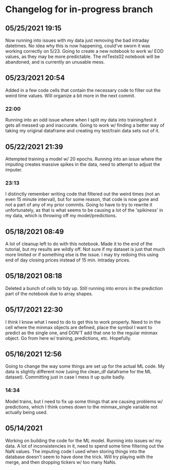 # Changelog for in-progress branch

## 05/25/2021 19:15
Now running into issues with my data just removing the bad intraday datetimes. No idea why this is now happening, could've sworn it was working correctly on 5/23. Going to create a new notebook to work w/ EOD values, as they may be more predictable. The mlTests02 notebook will be abandoned, and is currently an unusable mess.

## 05/23/2021 20:54
Added in a few code cells that contain the necessary code to filter out the weird time values. Will organize a bit more in the next commit.

### 22:00
Running into an odd issue where when I split my data into training/test it gets all messed up and inaccurate. Going to work w/ finding a better way of taking my original dataframe and creating my test/train data sets out of it.

## 05/22/2021 21:39
Attempted training a model w/ 20 epochs. Running into an issue where the imputing creates massive spikes in the data, need to attempt to adjust the imputer.

### 23:13
I distinctly remember writing code that filtered out the weird times (not an even 15 minute interval), but for some reason, that code is now gone and not a part of any of my prior commits. Going to have to try to rewrite it unfortunately, as that is what seems to be causing a lot of the 'spikiness' in my data, which is throwing off my model/predictions.

## 05/18/2021 08:49
A lot of cleanup left to do with this notebook. Made it to the end of the tutorial, but my results are wildly off. Not sure if my dataset is just that much more limited or if something else is the issue. I may try redoing this using end of day closing prices instead of 15 min. intraday prices.

## 05/18/2021 08:18
Deleted a bunch of cells to tidy up. Still running into errors in the prediction part of the notebook due to array shapes.

## 05/17/2021 22:30
I think I know what I need to do to get this to work properly. Need to in the cell where the minmax objects are defined, place the symbol I want to predict as the single one, and DON'T add that one to the regular minmax object. Go from here w/ training, predictions, etc. Hopefully.

## 05/16/2021 12:56
Going to change the way some things are set up for the actual ML code. My data is slightly different now (using the clean_df dataframe for the ML dataset). Committing just in case I mess it up quite badly.

### 14:34
Model trains, but I need to fix up some things that are causing problems w/ predictions, which I think comes down to the minmax_single variable not actually being used.

## 05/14/2021
Working on building the code for the ML model. Running into issues w/ my data. A lot of inconsistencies in it, need to spend some time filtering out the NaN values. The imputing code I used when storing things into the database doesn't seem to have done the trick. Will try playing with the merge, and then dropping tickers w/ too many NaNs.